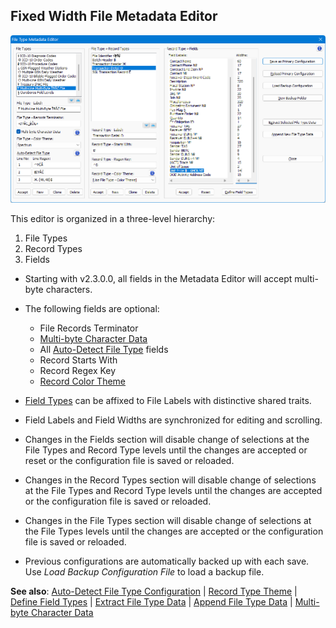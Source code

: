 ## Fixed Width File Metadata Editor

![FileType_Config](https://raw.githubusercontent.com/shriprem/FWDataViz/master/images/file_type_editor.png)

This editor is organized in a three-level hierarchy:
1. File Types
2. Record Types
3. Fields

* Starting with v2.3.0.0, all fields in the Metadata Editor will accept multi-byte characters.

* The following fields are optional:
  * File Records Terminator
  * [Multi-byte Character Data](https://github.com/shriprem/FWDataViz/blob/master/docs/multibyte_character_data.md)
  * All [Auto-Detect File Type](https://github.com/shriprem/FWDataViz/blob/master/docs/auto_detect_file_type.md) fields
  * Record Starts With
  * Record Regex Key
  * [Record Color Theme](https://github.com/shriprem/FWDataViz/blob/master/docs/record_type_theme.md)

* [Field Types](https://github.com/shriprem/FWDataViz/blob/master/docs/field_type_dialog.md) can be affixed to File Labels with distinctive shared traits.

* Field Labels and Field Widths are synchronized for editing and scrolling.

* Changes in the Fields section will disable change of selections at the File Types and Record Type levels until the changes are accepted or reset or the configuration file is saved or reloaded.

* Changes in the Record Types section will disable change of selections at the File Types and Record Type levels until the changes are accepted or the configuration file is saved or reloaded.

* Changes in the File Types section will disable change of selections at the File Types levels until the changes are accepted or the configuration file is saved or reloaded.

* Previous configurations are automatically backed up with each save. Use _Load Backup Configuration File_ to load a backup file.

**See also**: [Auto-Detect File Type Configuration](https://github.com/shriprem/FWDataViz/blob/master/docs/auto_detect_file_type.md) | [Record Type Theme](https://github.com/shriprem/FWDataViz/blob/master/docs/record_type_theme.md) | [Define Field Types](https://github.com/shriprem/FWDataViz/blob/master/docs/field_type_dialog.md) | [Extract File Type Data](https://github.com/shriprem/FWDataViz/blob/master/docs/file_type_extract_dialog.md) | [Append File Type Data](https://github.com/shriprem/FWDataViz/blob/master/docs/file_type_append_dialog.md) | [Multi-byte Character Data](https://github.com/shriprem/FWDataViz/blob/master/docs/multibyte_character_data.md)